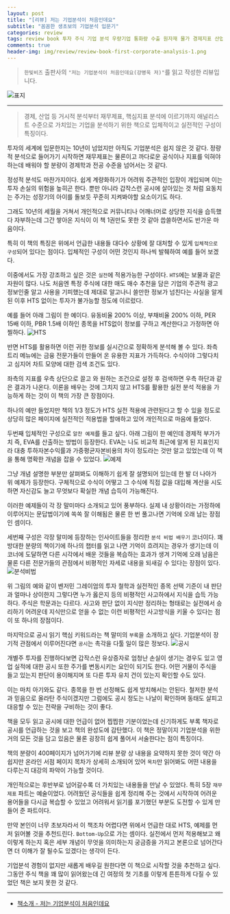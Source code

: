 ```yaml
---  
layout: post  
title: "[리뷰] 저는 기업분석이 처음인데요"  
subtitle: "꼼꼼한 생초보의 기업분석 입문기"  
categories: review  
tags: review book 투자 주식 기업 분석 우량기업 통화량 수출 원자재 물가 경제지표 산업 독점 가치 재무제표 배당금 핵심지표    
comments: true  
header-img: img/review/review-book-first-corporate-analysis-1.png
---  
```

  
> `한빛비즈` 출판사의 `"저는 기업분석이 처음인데요(강병욱 저)"`를 읽고 작성한 리뷰입니다.  

![표지](https://theorydb.github.io/assets/img/review/review-book-first-corporate-analysis-1.png)  

---

> 경제, 산업 등 거시적 분석부터 재무제표, 핵심지표 분석에 이르기까지 애널리스트 수준으로 가치있는 기업을 분석하기 위한 책으로 입체적이고 실전적인 구성이 특징이다.

투자의 세계에 입문한지는 10년이 넘었지만 아직도 기업분석은 쉽지 않은 것 같다. 정량적 분석으로 들어가기 시작하면 재무제표는 물론이고 까다로운 공식이나 지표를 익혀야 하는데 배워야 할 분량이 경제학과 전공 수준을 넘어서는 것 같다.

정성적 분석도 마찬가지이다. 쉽게 계량화하기가 어려워 주관적인 입장이 개입되며 이는 투자 손실의 위험을 높히곤 한다. 뿐만 아니라 갑작스런 공시에 살아있는 것 처럼 요동치는 주가는 성장기의 아이를 돌보듯 꾸준히 지켜봐야할 요소이기도 하다. 

그래도 10년의 세월을 거쳐서 개인적으로 커뮤니티나 어깨너머로 상당한 지식을 습득했다 자부하는데 그간 쌓아온 지식이 이 책 1권만도 못한 것 같아 씁쓸하면서도 반가운 마음이다. 

특히 이 책의 특징은 위에서 언급한 내용들 대다수 상황에 잘 대처할 수 있게 `입체적으로 구성`되어 있다는 점이다. 입체적인 구성이 어떤 것인지 하나씩 발췌하여 예를 들어 보겠다. 

이중에서도 가장 강조하고 싶은 것은 `실전`에 적용가능한 구성이다. `HTS`에는 보물과 같은 자원이 많다. 나도 처음엔 특정 주식에 대한 매도 매수 추천을 담은 기업의 주관적 광고 정보인줄 알고 사용을 기피했는데 제대로 알고나니 쓸만한 정보가 넘친다는 사실을 알게 된 이후 HTS 없이는 투자가 불가능할 정도에 이르렀다.

예를 들어 아래 그림이 한 예이다. 유동비율 200% 이상, 부채비율 200% 이하, PER 15배 이하, PBR 1.5배 이하인 종목을 HTS없이 정보를 구하고 계산한다고 가정하면 아찔하다. 
![HTS](https://theorydb.github.io/assets/img/review/review-book-first-corporate-analysis-2.png)  

반면 HTS를 활용하면 이런 귀한 정보를 실시간으로 정확하게 분석해 볼 수 있다. 좌측 트리 메뉴에는 금융 전문가들이 만들어 온 유용한 지표가 가득하다. 수식이야 그렇다치고 심지어 차트 모양에 대한 검색 조건도 있다.

좌측의 지표를 우측 상단으로 끌고 와 원하는 조건으로 설정 후 검색하면 우측 하단과 같은 결과가 나온다. 이론을 배우는 것에 그치지 않고 HTS를 활용한 실전 분석 적용을 가능하게 하는 것이 이 책의 가장 큰 장점이다. 

하나의 예만 들었지만 책의 1/3 정도가 HTS 실전 적용에 관련된다고 할 수 있을 정도로 상당히 많은 페이지에 실전적인 적용법을 할애하고 있어 개인적으로 마음에 들었다.

두번째 입체적인 구성으로 `알찬 예제`를 들고 싶다. 아래 그림이 한 예인데 경제적 부가가치 즉, EVA를 산출하는 방법이 등장한다. EVA는 나도 비교적 최근에 알게 된 지표인지라 대충 투하자본수익률과 가중평균자본비용의 차이 정도라는 것만 알고 있었는데 이 책을 통해 명확한 개념을 잡을 수 있었다. 
![예제](https://theorydb.github.io/assets/img/review/review-book-first-corporate-analysis-3.png)  

그냥 개념 설명한 부분만 살펴봐도 이해하기 쉽게 잘 설명되어 있는데 한 발 더 나아가 위 예제가 등장한다. 구체적으로 수식이 어떻고 그 수식에 직접 값을 대입해 계산을 시도하면 자신감도 늘고 무엇보다 확실한 개념 습득이 가능해진다. 

이러한 예제들이 각 장 말미마다 소개되고 있어 풍부하다. 실제 내 상황이라는 가정하에 이루어지는 문답법이기에 쏙쏙 잘 이해됨은 물론 한 번 풀고나면 기억에 오래 남는 장점인 셈이다. 

세번째 구성은 각장 말미에 등장하는 인사이트들을 정리한 `분석 비법 배우기` 코너이다. 꽤 방대한 분량의 책이기에 하나의 챕터를 읽고 나면 기억이 흐려지는 경우가 생기는데 이 코너에 도달하면 다른 시각에서 배운 것들을 복습하는 효과가 생겨 기억에 오래 남음은 물론 다른 전문가들의 관점에서 비평적인 자세로 내용을 되새길 수 있다는 장점이 있다. 
![분석비법](https://theorydb.github.io/assets/img/review/review-book-first-corporate-analysis-4.png)  

위 그림의 예와 같이 벤저민 그레이엄의 투자 철학과 실전적인 종목 선택 기준이 내 판단과 얼마나 상이한지 그렇다면 누가 옳은지 등의 비평적인 사고하에서 지식을 습득 가능하다. 주식은 학문과는 다르다. 사고와 판단 없이 지식만 정리하는 형태로는 실전에서 승리하기 어려운데 지식만으로 얻을 수 없는 이런 비평적인 사고방식을 키울 수 있다는 점이 또 하나의 장점이다. 

마지막으로 공시 읽기 핵심 키워드라는 책 말미의 `부록`을 소개하고 싶다. 기업분석이 장기적 관점에서 이루어진다면 `공시`는 촉각을 다툴 일이 많은 정보다. 
![공시](https://theorydb.github.io/assets/img/review/review-book-first-corporate-analysis-5.png)  

개별주 투자를 진행하다보면 갑작스런 유상증자로 엄청난 손실이 생기는 경우도 있고 영업 실적에 대한 공시 또한 주가를 변동시키는 요인이 되기도 한다. 어떤 거물이 주식을 들고 있는지 판단이 용이해지며 또 다른 투자 유치 건이 있는지 확인할 수도 있다. 

이는 마치 아기와도 같다. 종목을 한 번 선정해도 쉽게 방치해서는 안된다. 철저한 분석과 믿음으로 올라탄 주식이겠지만 그럼에도 공시 정도는 나날이 확인하며 동태도 살피고 대응할 수 있는 전략을 구비하는 것이 좋다. 

책을 모두 읽고 공시에 대한 언급이 없어 찝찝한 기분이었는데 신기하게도 부록 책자로 공시를 언급하는 것을 보고 책의 완성도에 감탄했다. 이 책은 정말이지 기업분석을 위한 거의 모든 것을 담고 있음은 물론 굉장히 쉽게 풀어서 서술한다는 점이 특징이다. 

책의 분량이 400페이지가 넘어가기에 리뷰 분량 상 내용을 요약하지 못한 것이 약간 아쉽지만 온라인 서점 페이지 목차가 상세히 소개되어 있어 `목차`만 읽어봐도 어떤 내용을 다루는지 대강의 파악이 가능할 것이다. 

개인적으로는 후반부로 넘어갈수록 더 가치있는 내용들을 만날 수 있었다. 특히 5장 `재무제표` 파트는 예술이었다. 어려웠던 공식들을 쉽게 정리해 주는 것에서 시작하여 어려운 용어들을 다시금 복습할 수 있었고 어려워서 읽기를 포기했던 부분도 도전할 수 있게 만들어 준 파트이다.

만약 본인이 너무 초보자라서 이 책조차 어렵다면 위에서 언급한 대로 HTS, 예제를 먼저 읽어볼 것을 추천드린다. `Bottom-Up`으로 가는 셈이다. 실전에서 먼저 적용해보고 왜 이렇게 하는지 혹은 세부 개념이 무엇을 의미하는지 궁금증을 가지고 본론으로 넘어간다면 더 이해가 잘 될수도 있겠다는 생각이 든다.

기업분석 경험이 없지만 새롭게 배우길 원한다면 이 책으로 시작할 것을 추천하고 싶다. 그동안 주식 책을 꽤 많이 읽어왔는데 긴 여정의 첫 기초를 이렇게 튼튼하게 다질 수 있었던 책은 보지 못한 것 같다. 

---

* [책소개 - 저는 기업분석이 처음인데요](http://www.yes24.com/Product/Goods/107091610)


